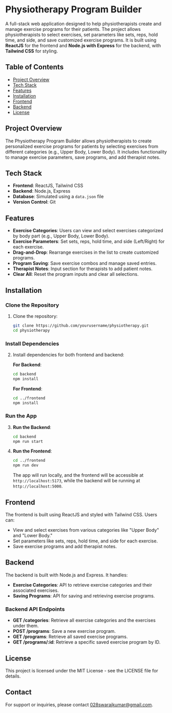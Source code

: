 # Physiotherapy Program Builder

A full-stack web application designed to help physiotherapists create and manage exercise programs for their patients. The project allows physiotherapists to select exercises, set parameters like sets, reps, hold time, and side, and save customized exercise programs. It is built using **ReactJS** for the frontend and **Node.js with Express** for the backend, with **Tailwind CSS** for styling.

## Table of Contents

- [Project Overview](#project-overview)
- [Tech Stack](#tech-stack)
- [Features](#features)
- [Installation](#installation)
- [Frontend](#frontend)
- [Backend](#backend)
- [License](#license)

## Project Overview

The Physiotherapy Program Builder allows physiotherapists to create personalized exercise programs for patients by selecting exercises from different categories (e.g., Upper Body, Lower Body). It includes functionality to manage exercise parameters, save programs, and add therapist notes.

## Tech Stack

- **Frontend**: ReactJS, Tailwind CSS
- **Backend**: Node.js, Express
- **Database**: Simulated using a `data.json` file
- **Version Control**: Git

## Features

- **Exercise Categories**: Users can view and select exercises categorized by body part (e.g., Upper Body, Lower Body).
- **Exercise Parameters**: Set sets, reps, hold time, and side (Left/Right) for each exercise.
- **Drag-and-Drop**: Rearrange exercises in the list to create customized programs.
- **Program Saving**: Save exercise combos and manage saved entries.
- **Therapist Notes**: Input section for therapists to add patient notes.
- **Clear All**: Reset the program inputs and clear all selections.

## Installation

### Clone the Repository

1. Clone the repository:
    ```sh
    git clone https://github.com/yourusername/physiotherapy.git
    cd physiotherapy
    ```

### Install Dependencies

2. Install dependencies for both frontend and backend:

    **For Backend**:
    ```sh
    cd backend
    npm install
    ```

    **For Frontend**:
    ```sh
    cd ../frontend
    npm install
    ```

### Run the App

3. **Run the Backend**:
    ```sh
    cd backend
    npm run start
    ```

4. **Run the Frontend**:
    ```sh
    cd ../frontend
    npm run dev
    ```

    The app will run locally, and the frontend will be accessible at `http://localhost:5173`, while the backend will be running at `http://localhost:5000`.

## Frontend

The frontend is built using ReactJS and styled with Tailwind CSS. Users can:

- View and select exercises from various categories like "Upper Body" and "Lower Body."
- Set parameters like sets, reps, hold time, and side for each exercise.
- Save exercise programs and add therapist notes.

## Backend

The backend is built with Node.js and Express. It handles:

- **Exercise Categories**: API to retrieve exercise categories and their associated exercises.
- **Saving Programs**: API for saving and retrieving exercise programs.

### Backend API Endpoints

- **GET /categories**: Retrieve all exercise categories and the exercises under them.
- **POST /programs**: Save a new exercise program.
- **GET /programs**: Retrieve all saved exercise programs.
- **GET /programs/:id**: Retrieve a specific saved exercise program by ID.

## License

This project is licensed under the MIT License - see the LICENSE file for details.

## Contact

For support or inquiries, please contact [028swarajkumar@gmail.com](mailto:028swarajkumar@gmail.com).
